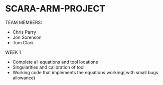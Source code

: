 # SCARA-ARM-PROJECT

TEAM MEMBERS:

- Chris Parry
- Jon Sorenson
- Tom Clark

WEEK 1
- Complete all equations and tool locations
- Singularities and calibration of tool
- Working code that implements the equations working( with small bugs allowance)
